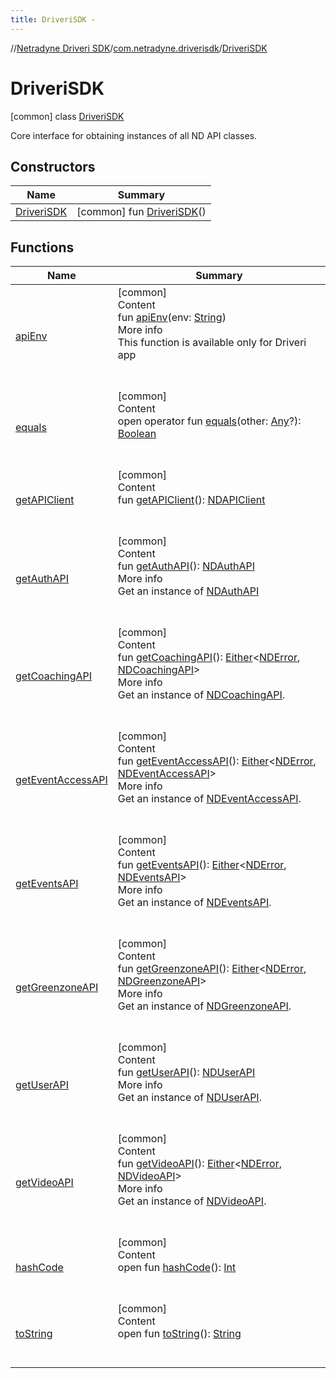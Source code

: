 ```yaml
---
title: DriveriSDK -
---
```

//[Netradyne Driveri SDK](../../index.md)/[com.netradyne.driverisdk](../index.md)/[DriveriSDK](index.md)



# DriveriSDK  
 [common] class [DriveriSDK](index.md)

Core interface for obtaining instances of all ND API classes.

   


## Constructors  
  
|  Name|  Summary| 
|---|---|
| <a name="com.netradyne.driverisdk/DriveriSDK/DriveriSDK/#/PointingToDeclaration/"></a>[DriveriSDK](-driveri-s-d-k.md)| <a name="com.netradyne.driverisdk/DriveriSDK/DriveriSDK/#/PointingToDeclaration/"></a> [common] fun [DriveriSDK](-driveri-s-d-k.md)()   <br>


## Functions  
  
|  Name|  Summary| 
|---|---|
| <a name="com.netradyne.driverisdk/DriveriSDK/apiEnv/#kotlin.String/PointingToDeclaration/"></a>[apiEnv](api-env.md)| <a name="com.netradyne.driverisdk/DriveriSDK/apiEnv/#kotlin.String/PointingToDeclaration/"></a>[common]  <br>Content  <br>fun [apiEnv](api-env.md)(env: [String](https://kotlinlang.org/api/latest/jvm/stdlib/kotlin/-string/index.html))  <br>More info  <br>This function is available only for Driveri app  <br><br><br>
| <a name="kotlin/Any/equals/#kotlin.Any?/PointingToDeclaration/"></a>[equals](../../com.netradyne.driverisdk.video/-n-d-video-a-p-i/index.md#%5Bkotlin%2FAny%2Fequals%2F%23kotlin.Any%3F%2FPointingToDeclaration%2F%5D%2FFunctions%2F-1360578461)| <a name="kotlin/Any/equals/#kotlin.Any?/PointingToDeclaration/"></a>[common]  <br>Content  <br>open operator fun [equals](../../com.netradyne.driverisdk.video/-n-d-video-a-p-i/index.md#%5Bkotlin%2FAny%2Fequals%2F%23kotlin.Any%3F%2FPointingToDeclaration%2F%5D%2FFunctions%2F-1360578461)(other: [Any](https://kotlinlang.org/api/latest/jvm/stdlib/kotlin/-any/index.html)?): [Boolean](https://kotlinlang.org/api/latest/jvm/stdlib/kotlin/-boolean/index.html)  <br><br><br>
| <a name="com.netradyne.driverisdk/DriveriSDK/getAPIClient/#/PointingToDeclaration/"></a>[getAPIClient](get-a-p-i-client.md)| <a name="com.netradyne.driverisdk/DriveriSDK/getAPIClient/#/PointingToDeclaration/"></a>[common]  <br>Content  <br>fun [getAPIClient](get-a-p-i-client.md)(): [NDAPIClient](../../com.netradyne.driverisdk.api/-n-d-a-p-i-client/index.md)  <br><br><br>
| <a name="com.netradyne.driverisdk/DriveriSDK/getAuthAPI/#/PointingToDeclaration/"></a>[getAuthAPI](get-auth-a-p-i.md)| <a name="com.netradyne.driverisdk/DriveriSDK/getAuthAPI/#/PointingToDeclaration/"></a>[common]  <br>Content  <br>fun [getAuthAPI](get-auth-a-p-i.md)(): [NDAuthAPI](../../com.netradyne.driverisdk.auth/-n-d-auth-a-p-i/index.md)  <br>More info  <br>Get an instance of [NDAuthAPI](../../com.netradyne.driverisdk.auth/-n-d-auth-a-p-i/index.md)  <br><br><br>
| <a name="com.netradyne.driverisdk/DriveriSDK/getCoachingAPI/#/PointingToDeclaration/"></a>[getCoachingAPI](get-coaching-a-p-i.md)| <a name="com.netradyne.driverisdk/DriveriSDK/getCoachingAPI/#/PointingToDeclaration/"></a>[common]  <br>Content  <br>fun [getCoachingAPI](get-coaching-a-p-i.md)(): [Either](../-either/index.md)<[NDError](../-n-d-error/index.md), [NDCoachingAPI](../../com.netradyne.driverisdk.coaching/-n-d-coaching-a-p-i/index.md)>  <br>More info  <br>Get an instance of [NDCoachingAPI](../../com.netradyne.driverisdk.coaching/-n-d-coaching-a-p-i/index.md).  <br><br><br>
| <a name="com.netradyne.driverisdk/DriveriSDK/getEventAccessAPI/#/PointingToDeclaration/"></a>[getEventAccessAPI](get-event-access-a-p-i.md)| <a name="com.netradyne.driverisdk/DriveriSDK/getEventAccessAPI/#/PointingToDeclaration/"></a>[common]  <br>Content  <br>fun [getEventAccessAPI](get-event-access-a-p-i.md)(): [Either](../-either/index.md)<[NDError](../-n-d-error/index.md), [NDEventAccessAPI](../../com.netradyne.driverisdk.eventAccess/-n-d-event-access-a-p-i/index.md)>  <br>More info  <br>Get an instance of [NDEventAccessAPI](../../com.netradyne.driverisdk.eventAccess/-n-d-event-access-a-p-i/index.md).  <br><br><br>
| <a name="com.netradyne.driverisdk/DriveriSDK/getEventsAPI/#/PointingToDeclaration/"></a>[getEventsAPI](get-events-a-p-i.md)| <a name="com.netradyne.driverisdk/DriveriSDK/getEventsAPI/#/PointingToDeclaration/"></a>[common]  <br>Content  <br>fun [getEventsAPI](get-events-a-p-i.md)(): [Either](../-either/index.md)<[NDError](../-n-d-error/index.md), [NDEventsAPI](../../com.netradyne.driverisdk.events/-n-d-events-a-p-i/index.md)>  <br>More info  <br>Get an instance of [NDEventsAPI](../../com.netradyne.driverisdk.events/-n-d-events-a-p-i/index.md).  <br><br><br>
| <a name="com.netradyne.driverisdk/DriveriSDK/getGreenzoneAPI/#/PointingToDeclaration/"></a>[getGreenzoneAPI](get-greenzone-a-p-i.md)| <a name="com.netradyne.driverisdk/DriveriSDK/getGreenzoneAPI/#/PointingToDeclaration/"></a>[common]  <br>Content  <br>fun [getGreenzoneAPI](get-greenzone-a-p-i.md)(): [Either](../-either/index.md)<[NDError](../-n-d-error/index.md), [NDGreenzoneAPI](../../com.netradyne.driverisdk.greenzone/-n-d-greenzone-a-p-i/index.md)>  <br>More info  <br>Get an instance of [NDGreenzoneAPI](../../com.netradyne.driverisdk.greenzone/-n-d-greenzone-a-p-i/index.md).  <br><br><br>
| <a name="com.netradyne.driverisdk/DriveriSDK/getUserAPI/#/PointingToDeclaration/"></a>[getUserAPI](get-user-a-p-i.md)| <a name="com.netradyne.driverisdk/DriveriSDK/getUserAPI/#/PointingToDeclaration/"></a>[common]  <br>Content  <br>fun [getUserAPI](get-user-a-p-i.md)(): [NDUserAPI](../../com.netradyne.driverisdk.user/-n-d-user-a-p-i/index.md)  <br>More info  <br>Get an instance of [NDUserAPI](../../com.netradyne.driverisdk.user/-n-d-user-a-p-i/index.md).  <br><br><br>
| <a name="com.netradyne.driverisdk/DriveriSDK/getVideoAPI/#/PointingToDeclaration/"></a>[getVideoAPI](get-video-a-p-i.md)| <a name="com.netradyne.driverisdk/DriveriSDK/getVideoAPI/#/PointingToDeclaration/"></a>[common]  <br>Content  <br>fun [getVideoAPI](get-video-a-p-i.md)(): [Either](../-either/index.md)<[NDError](../-n-d-error/index.md), [NDVideoAPI](../../com.netradyne.driverisdk.video/-n-d-video-a-p-i/index.md)>  <br>More info  <br>Get an instance of [NDVideoAPI](../../com.netradyne.driverisdk.video/-n-d-video-a-p-i/index.md).  <br><br><br>
| <a name="kotlin/Any/hashCode/#/PointingToDeclaration/"></a>[hashCode](../../com.netradyne.driverisdk.video/-n-d-video-a-p-i/index.md#%5Bkotlin%2FAny%2FhashCode%2F%23%2FPointingToDeclaration%2F%5D%2FFunctions%2F-1360578461)| <a name="kotlin/Any/hashCode/#/PointingToDeclaration/"></a>[common]  <br>Content  <br>open fun [hashCode](../../com.netradyne.driverisdk.video/-n-d-video-a-p-i/index.md#%5Bkotlin%2FAny%2FhashCode%2F%23%2FPointingToDeclaration%2F%5D%2FFunctions%2F-1360578461)(): [Int](https://kotlinlang.org/api/latest/jvm/stdlib/kotlin/-int/index.html)  <br><br><br>
| <a name="kotlin/Any/toString/#/PointingToDeclaration/"></a>[toString](../../com.netradyne.driverisdk.video/-n-d-video-a-p-i/index.md#%5Bkotlin%2FAny%2FtoString%2F%23%2FPointingToDeclaration%2F%5D%2FFunctions%2F-1360578461)| <a name="kotlin/Any/toString/#/PointingToDeclaration/"></a>[common]  <br>Content  <br>open fun [toString](../../com.netradyne.driverisdk.video/-n-d-video-a-p-i/index.md#%5Bkotlin%2FAny%2FtoString%2F%23%2FPointingToDeclaration%2F%5D%2FFunctions%2F-1360578461)(): [String](https://kotlinlang.org/api/latest/jvm/stdlib/kotlin/-string/index.html)  <br><br><br>

